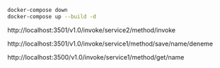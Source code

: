 ```bash
docker-compose down
docker-compose up --build -d
```

http://localhost:3501/v1.0/invoke/service2/method/invoke

http://localhost:3501/v1.0/invoke/service1/method/save/name/deneme

http://localhost:3500/v1.0/invoke/service1/method/get/name
